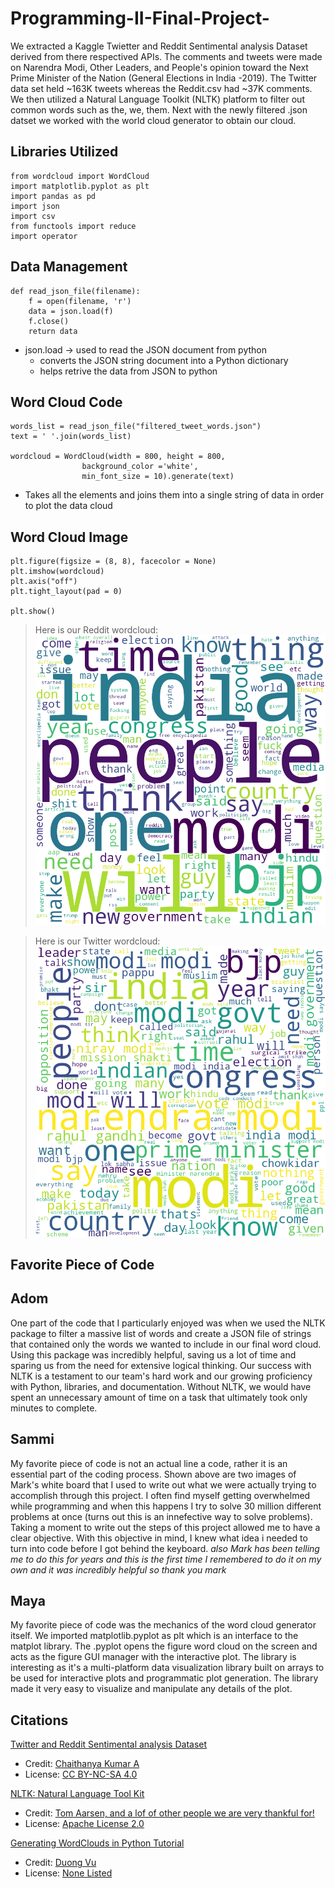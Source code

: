 # Programming-II-Final-Project-

We extracted a Kaggle Twietter and Reddit Sentimental analysis Dataset derived from there respectived APIs. The comments and tweets were made on Narendra Modi, Other Leaders, and People's opinion toward the Next Prime Minister of the Nation (General Elections in India -2019). The Twitter data set held ~163K tweets whereas the Reddit.csv had ~37K comments. We then utilized a Natural Language Toolkit (NLTK) platform to filter out common words such as the, we, them. Next with the newly filtered .json datset we worked with the world cloud generator to obtain our cloud. 


## Libraries Utilized
``` 
from wordcloud import WordCloud
import matplotlib.pyplot as plt
import pandas as pd
import json
import csv
from functools import reduce
import operator 
```
## Data Management
```
def read_json_file(filename):
    f = open(filename, 'r')
    data = json.load(f)
    f.close()
    return data
``` 
* json.load -> used to read the JSON document from python 
    - converts the JSON string document into a Python dictionary 
    - helps retrive the data from JSON to python
    
## Word Cloud Code

```
words_list = read_json_file("filtered_tweet_words.json")
text = ' '.join(words_list)

wordcloud = WordCloud(width = 800, height = 800,
				background_color ='white',
				min_font_size = 10).generate(text)
```
* Takes all the elements and joins them into a single string of data in order to plot the data cloud

## Word Cloud Image 
```
plt.figure(figsize = (8, 8), facecolor = None)
plt.imshow(wordcloud)
plt.axis("off")
plt.tight_layout(pad = 0)

plt.show()
``` 

 > Here is our Reddit wordcloud:
![reddit_wordcloud](images/reddit_word_cloud.png)

 > Here is our Twitter wordcloud:
![python_wordcloud](images/twitter_word_cloud.png)



## Favorite Piece of Code

## Adom 

One part of the code that I particularly enjoyed was when we used the NLTK package to filter a massive list of words and create a JSON file of strings that contained only the words we wanted to include in our final word cloud. Using this package was incredibly helpful, saving us a lot of time and sparing us from the need for extensive logical thinking. Our success with NLTK is a testament to our team's hard work and our growing proficiency with Python, libraries, and documentation. Without NLTK, we would have spent an unnecessary amount of time on a task that ultimately took only minutes to complete.

## Sammi 
My favorite piece of code is not an actual line a code, rather it is an essential part of the coding process. Shown above are two images of Mark's white board that I used to write out what we were actually trying to accomplish through this project. I often find myself getting overwhelmed while programming and when this happens I try to solve 30 million different problems at once (turns out this is an innefective way to solve problems). Taking a moment to write out the steps of this project allowed me to have a clear objective. With this objective in mind, I knew what idea i needed to turn into code before I got behind the keyboard. *also Mark has been telling me to do this for years and this is the first time I remembered to do it on my own and it was incredibly helpful so thank you mark*

## Maya 

My favorite piece of code was the mechanics of the word cloud generator itself. We imported matplotlib.pyplot as plt which is an interface to the matplot library. The .pyplot opens the figure word cloud on the screen and acts as the figure GUI manager with the interactive plot. The library is interesting as it's a multi-platform data visualization library built on arrays to be used for interactive plots and programmatic plot generation. The library made it very easy to visualize and manipulate any details of the plot. 

## Citations

[Twitter and Reddit Sentimental analysis Dataset](https://www.kaggle.com/datasets/cosmos98/twitter-and-reddit-sentimental-analysis-dataset)
- Credit: [Chaithanya Kumar A](https://www.kaggle.com/cosmos98)
- License: [CC BY-NC-SA 4.0](https://creativecommons.org/licenses/by-nc-sa/4.0/)

[NLTK: Natural Language Tool Kit](https://github.com/nltk/nltk)
- Credit: [Tom Aarsen, and a lof of other people we are very thankful for!](https://www.nltk.org/team.html)
- License: [Apache License 2.0](https://github.com/nltk/nltk/blob/develop/LICENSE.txt)

[Generating WordClouds in Python Tutorial ](https://www.datacamp.com/tutorial/wordcloud-python)
- Credit: [Duong Vu](https://www.datacamp.com/profile/dqvu)
- License: [None Listed](https://www.datacamp.com/terms-of-use#preamble)
    

